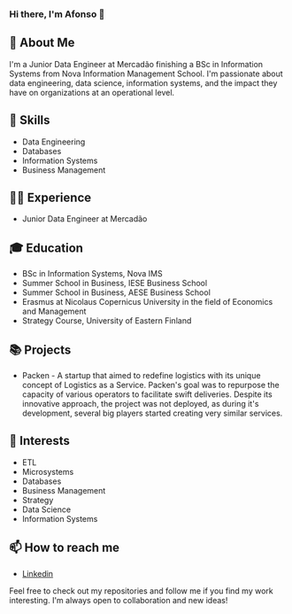 ### Hi there, I'm Afonso 👋

## 🚀 About Me
I'm a Junior Data Engineer at Mercadão finishing a BSc in Information Systems from Nova Information Management School. I'm passionate about data engineering, data science, information systems, and the impact they have on organizations at an operational level.

## 🎯 Skills
- Data Engineering
- Databases
- Information Systems
- Business Management

## 👨‍💻 Experience
- Junior Data Engineer at Mercadão

## 🎓 Education
- BSc in Information Systems, Nova IMS
- Summer School in Business, IESE Business School
- Summer School in Business, AESE Business School
- Erasmus at Nicolaus Copernicus University in the field of Economics and Management
- Strategy Course, University of Eastern Finland

## 📚 Projects
- Packen - A startup that aimed to redefine logistics with its unique concept of Logistics as a Service. Packen's goal was to repurpose the capacity of various operators to facilitate swift deliveries. Despite its innovative approach, the project was not deployed, as during it's development, several big players started creating very similar services.

## 🌱 Interests
- ETL
- Microsystems
- Databases
- Business Management
- Strategy
- Data Science
- Information Systems

## 📫 How to reach me
- [Linkedin](https://pt.linkedin.com/in/pereira-afonso/pt)

Feel free to check out my repositories and follow me if you find my work interesting. I'm always open to collaboration and new ideas!
